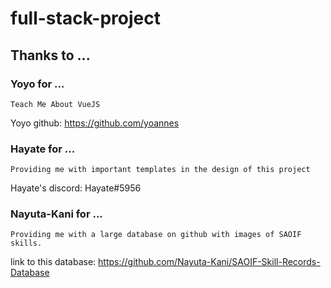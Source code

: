 # full-stack-project

## Thanks to ...


### Yoyo for ...
```
Teach Me About VueJS
```
Yoyo github: https://github.com/yoannes


### Hayate for ...
```
Providing me with important templates in the design of this project
```
Hayate's discord: Hayate#5956


### Nayuta-Kani for ...
```
Providing me with a large database on github with images of SAOIF skills.
```
link to this database: https://github.com/Nayuta-Kani/SAOIF-Skill-Records-Database
